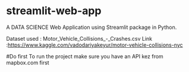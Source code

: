 # streamlit-web-app
A DATA SCIENCE Web Application using Streamlit package in Python.


Dataset used : Motor_Vehicle_Collisions_-_Crashes.csv
Link :https://www.kaggle.com/vadodariyakeyur/motor-vehicle-collisions-nyc


#Do first
To run the project make sure you have an API kez from mapbox.com first
